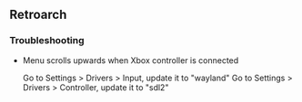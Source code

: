 ## Retroarch

### Troubleshooting

* Menu scrolls upwards when Xbox controller is connected

  Go to Settings > Drivers > Input, update it to "wayland"
  Go to Settings > Drivers > Controller, update it to "sdl2"
